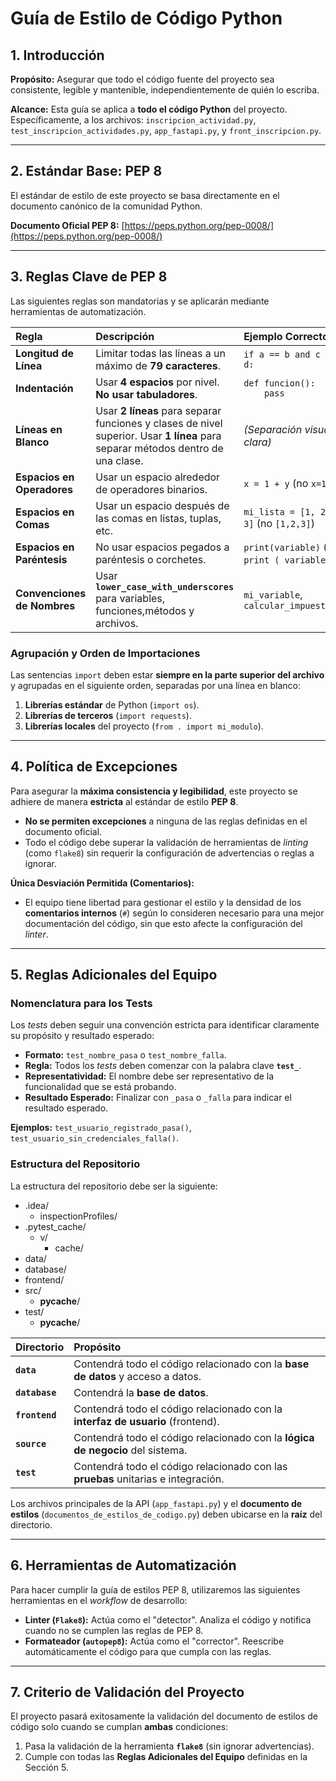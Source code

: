 # Guía de Estilo de Código Python

## 1. Introducción

**Propósito:** Asegurar que todo el código fuente del proyecto sea consistente, legible y mantenible, independientemente de quién lo escriba.

**Alcance:** Esta guía se aplica a **todo el código Python** del proyecto. Específicamente, a los archivos: `inscripcion_actividad.py`, `test_inscripcion_actividades.py`, `app_fastapi.py`, y `front_inscripcion.py`.

***

## 2. Estándar Base: PEP 8

El estándar de estilo de este proyecto se basa directamente en el documento canónico de la comunidad Python.

**Documento Oficial PEP 8:** [https://peps.python.org/pep-0008/](https://peps.python.org/pep-0008/)

***

## 3. Reglas Clave de PEP 8

Las siguientes reglas son mandatorias y se aplicarán mediante herramientas de automatización.

| Regla | Descripción | Ejemplo Correcto |
| :--- | :--- | :--- |
| **Longitud de Línea** | Limitar todas las líneas a un máximo de **79 caracteres**. | `if a == b and c == d:` |
| **Indentación** | Usar **4 espacios** por nivel. **No usar tabuladores**. | `def funcion():` <br> `    pass` |
| **Líneas en Blanco** | Usar **2 líneas** para separar funciones y clases de nivel superior. Usar **1 línea** para separar métodos dentro de una clase. | *(Separación visual clara)* |
| **Espacios en Operadores** | Usar un espacio alrededor de operadores binarios. | `x = 1 + y` (no `x=1+y`) |
| **Espacios en Comas** | Usar un espacio después de las comas en listas, tuplas, etc. | `mi_lista = [1, 2, 3]` (no `[1,2,3]`) |
| **Espacios en Paréntesis** | No usar espacios pegados a paréntesis o corchetes. | `print(variable)` (no `print ( variable )`) |
| **Convenciones de Nombres** | Usar **`lower_case_with_underscores`** para variables, funciones,métodos y archivos. | `mi_variable`, `calcular_impuesto()` |

### Agrupación y Orden de Importaciones

Las sentencias `import` deben estar **siempre en la parte superior del archivo** y agrupadas en el siguiente orden, separadas por una línea en blanco:

1.  **Librerías estándar** de Python (`import os`).
2.  **Librerías de terceros** (`import requests`).
3.  **Librerías locales** del proyecto (`from . import mi_modulo`).

***

## 4. Política de Excepciones

Para asegurar la **máxima consistencia y legibilidad**, este proyecto se adhiere de manera **estricta** al estándar de estilo **PEP 8**.

* **No se permiten excepciones** a ninguna de las reglas definidas en el documento oficial.
* Todo el código debe superar la validación de herramientas de *linting* (como `flake8`) sin requerir la configuración de advertencias o reglas a ignorar.

**Única Desviación Permitida (Comentarios):**

* El equipo tiene libertad para gestionar el estilo y la densidad de los **comentarios internos** (`#`) según lo consideren necesario para una mejor documentación del código, sin que esto afecte la configuración del *linter*.

***

## 5. Reglas Adicionales del Equipo

### Nomenclatura para los Tests

Los *tests* deben seguir una convención estricta para identificar claramente su propósito y resultado esperado:

* **Formato:** `test_nombre_pasa` o `test_nombre_falla`.
* **Regla:** Todos los *tests* deben comenzar con la palabra clave **`test_`**.
* **Representatividad:** El nombre debe ser representativo de la funcionalidad que se está probando.
* **Resultado Esperado:** Finalizar con `_pasa` o `_falla` para indicar el resultado esperado.

**Ejemplos:** `test_usuario_registrado_pasa()`, `test_usuario_sin_credenciales_falla()`.

### Estructura del Repositorio

La estructura del repositorio debe ser la siguiente:
- .idea/
    - inspectionProfiles/
- .pytest_cache/
    - v/
        - cache/
- data/
- database/
- frontend/
- src/
    - __pycache__/
- test/
    - __pycache__/


| Directorio | Propósito |
| :--- | :--- |
| **`data`** | Contendrá todo el código relacionado con la **base de datos** y acceso a datos. |
| **`database`** | Contendrá la **base de datos**. |
| **`frontend`** | Contendrá todo el código relacionado con la **interfaz de usuario** (frontend). |
| **`source`** | Contendrá todo el código relacionado con la **lógica de negocio** del sistema. |
| **`test`** | Contendrá todo el código relacionado con las **pruebas** unitarias e integración. |

Los archivos principales de la API (`app_fastapi.py`) y el **documento de estilos** (`documentos_de_estilos_de_codigo.py`) deben ubicarse en la **raíz** del directorio.

***

## 6. Herramientas de Automatización

Para hacer cumplir la guía de estilos PEP 8, utilizaremos las siguientes herramientas en el *workflow* de desarrollo:

* **Linter (`Flake8`):** Actúa como el "detector". Analiza el código y notifica cuando no se cumplen las reglas de PEP 8.
* **Formateador (`autopep8`):** Actúa como el "corrector". Reescribe automáticamente el código para que cumpla con las reglas.

***

## 7. Criterio de Validación del Proyecto

El proyecto pasará exitosamente la validación del documento de estilos de código solo cuando se cumplan **ambas** condiciones:

1.  Pasa la validación de la herramienta **`flake8`** (sin ignorar advertencias).
2.  Cumple con todas las **Reglas Adicionales del Equipo** definidas en la Sección 5.